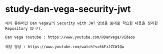 # study-dan-vega-security-jwt

```
해외 유튜버인 Dan Vega님의 Security with JWT 영상을 토대로 학습한 내용을 정리한 Repository 입니다.

Dan Vega Youtube : https://www.youtube.com/@DanVega/videos

해당 영상 : https://www.youtube.com/watch?v=6kFzJZCW1Qw
```